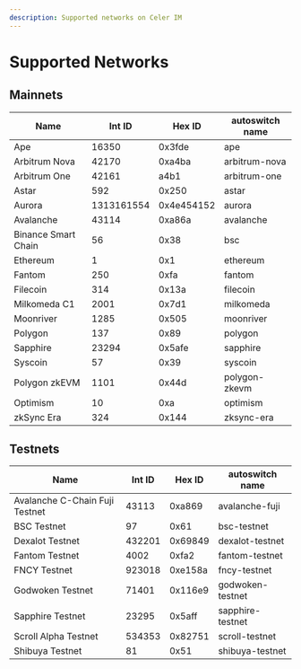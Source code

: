 ```yaml
---
description: Supported networks on Celer IM
---
```


# Supported Networks

## Mainnets

| Name | Int ID | Hex ID | autoswitch name |
| ---- | ------ | ------ | --------------- |
| Ape | 16350 | 0x3fde | ape |
| Arbitrum Nova | 42170 | 0xa4ba | arbitrum-nova |
| Arbitrum One | 42161 | a4b1 | arbitrum-one |
| Astar | 592 | 0x250 | astar |
| Aurora | 1313161554 | 0x4e454152 | aurora |
| Avalanche | 43114 | 0xa86a | avalanche |
| Binance Smart Chain | 56 | 0x38 | bsc |
| Ethereum | 1 | 0x1 | ethereum |
| Fantom | 250 | 0xfa | fantom |
| Filecoin | 314 | 0x13a | filecoin |
| Milkomeda C1 | 2001 | 0x7d1 | milkomeda |
| Moonriver | 1285 | 0x505 | moonriver |
| Polygon | 137 | 0x89 | polygon |
| Sapphire | 23294 | 0x5afe | sapphire |
| Syscoin | 57 | 0x39 | syscoin |
| Polygon zkEVM | 1101 | 0x44d | polygon-zkevm |
| Optimism | 10 | 0xa | optimism |
| zkSync Era | 324 | 0x144 | zksync-era |

## Testnets

| Name | Int ID | Hex ID | autoswitch name |
| ---- | ------ | ------ | --------------- |
| Avalanche C-Chain Fuji Testnet | 43113 | 0xa869 | avalanche-fuji |
| BSC Testnet | 97 | 0x61 | bsc-testnet |
| Dexalot Testnet | 432201 | 0x69849 | dexalot-testnet |
| Fantom Testnet | 4002 | 0xfa2 | fantom-testnet |
| FNCY Testnet | 923018 | 0xe158a | fncy-testnet |
| Godwoken Testnet | 71401 | 0x116e9 | godwoken-testnet |
| Sapphire Testnet | 23295 | 0x5aff | sapphire-testnet |
| Scroll Alpha Testnet | 534353 | 0x82751 | scroll-testnet |
| Shibuya Testnet | 81 | 0x51 | shibuya-testnet |
